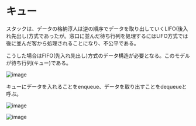 # キュー

スタックは、データの格納淳人は逆の順序でデータを取り出していくLIFO(後入れ先出し)方式であったが。窓口に並んだ待ち行列を処理するにはLIFO方式では後に並んだ客から処理されることになり、不公平である。

こうした場合はFIFO(先入れ先出し)方式のデータ構造が必要となる。このモデルが待ち行列(キュー)である。

![image](https://user-images.githubusercontent.com/82156802/192759660-5bac218f-cb6d-4ec3-ba03-1f2fd570d7e2.png)


キューにデータを入れることをenqueue、データを取り出すことをdequeueと呼ぶ。

![image](https://user-images.githubusercontent.com/82156802/192760033-57e3825f-913f-4ad1-b383-4e5ad2b5c5f3.png)

![image](https://user-images.githubusercontent.com/82156802/192760051-c5586dc3-5814-447a-95c8-54a0793063e8.png)

```c

```


